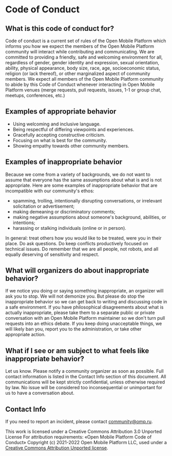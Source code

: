 # Code of Conduct

## What is this code of conduct for?

Code of conduct is a current set of rules of the Open Mobile Platform
which informs you how we expect
the members of the Open Mobile Platform community
will interact while contributing and communicating.
We are committed to providing a friendly, safe and welcoming
environment for all, regardless of gender, gender identity and expression,
sexual orientation, ability, physical appearance, body size, race, age,
socioeconomic status, religion (or lack thereof),
or other marginalized aspect of community members.
We expect all members of the Open Mobile Platform community
to abide by this Code of Conduct whenever interacting
in Open Mobile Platform venues
(merge requests, pull requests, issues, 1-1 or group chat, meetups, conferences, etc.)

## Examples of appropriate behavior

* Using welcoming and inclusive language.
* Being respectful of differing viewpoints and experiences.
* Gracefully accepting constructive criticism.
* Focusing on what is best for the community.
* Showing empathy towards other community members.

## Examples of inappropriate behavior

Because we come from a variety of backgrounds,
we do not want to assume that everyone has the same assumptions
about what is and is not appropriate.
Here are some examples of inappropriate behavior
that are incompatible with our community's ethos:

* spamming, trolling, intentionally disrupting conversations,
  or irrelevant solicitation or advertisement;
* making demeaning or discriminatory comments;
* making negative assumptions about someone's background,
  abilities, or intentions;
* harassing or stalking individuals (online or in person).

In general: treat others how you would like to be treated,
were you in their place.
Do ask questions.
Do keep conflicts productively focused on technical issues.
Do remember that we are all people, not robots,
and all equally deserving of sensitivity and respect.

## What will organizers do about inappropriate behavior?

If we notice you doing or saying something inappropriate,
an organizer will ask you to stop.
We will not demonize you.
But please do stop the inappropriate behavior
so we can get back to writing and discussing code in a safe environment.
If you have philosophical disagreements about what is actually inappropriate,
please take them to a separate public or private conversation
with an Open Mobile Platform maintainer
so we don't turn pull requests into an ethics debate.
If you keep doing unacceptable things,
we will likely ban you, report you to the administration,
or take other appropriate action.

## What if I see or am subject to what feels like inappropriate behavior?

Let us know.
Please notify a community organizer as soon as possible.
Full contact information is listed in the Contact Info section of this document.
All communications will be kept strictly confidential,
unless otherwise required by law.
No issue will be considered too inconsequential or unimportant for us
to have a conversation about.

## Contact Info

If you need to report an incident,
please contact <community@omp.ru>.

This work is licensed under a Creative Commons Attribution 3.0 Unported License
For attribution requirements:
«Open Mobile Platform Code of Conduct»
Copyright (c) 2021-2022 Open Mobile Platform LLC,
used under a [Creative Commons Attribution Unported license](http://creativecommons.org/licenses/by/3.0/).
